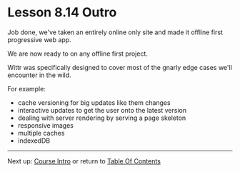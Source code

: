 # Lesson 8.14 Outro

Job done, we've taken an entirely online only site and made it offline first progressive web app. 

We are now ready to on any offline first project.

Wittr was specifically designed to cover most of the gnarly edge cases we'll encounter in the wild. 

For example:
- cache versioning for big updates like them changes
- interactive updates to get the user onto the latest version
- dealing with server rendering by serving a page skeleton
- responsive images
- multiple caches
- indexedDB

- - -
Next up: [Course Intro](ND024_Part3_Lesson09_01.md) or return to [Table Of Contents](./ND024_TableOfContents.md)
